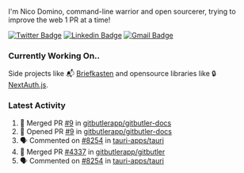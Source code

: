 
I'm Nico Domino, command-line warrior and open sourcerer, trying to improve the web 1 PR at a time!

[![Twitter Badge](https://img.shields.io/badge/-@ndom91-1ca0f1?style=flat-square&labelColor=1ca0f1&logo=twitter&logoColor=white&link=https://twitter.com/ndom91)](https://twitter.com/ndom91) [![Linkedin Badge](https://img.shields.io/badge/-ndom91-blue?style=flat-square&logo=Linkedin&logoColor=white&link=https://www.linkedin.com/in/ndom91/)](https://www.linkedin.com/in/ndom91/) [![Gmail Badge](https://img.shields.io/badge/-yo@ndo.dev-c14438?style=flat-square&logo=mail.ru&logoColor=white&link=mailto:yo@ndo.dev)](mailto:yo@ndo.dev)

### Currently Working On..

Side projects like 📬 [Briefkasten](https://briefkastenhq.com) and opensource libraries like 🔒 [NextAuth.js](https://github.com/nextauthjs/next-auth).

<!--START_SECTION_PROFILE_VIEWS:readme-info-->
<!--END_SECTION_PROFILE_VIEWS:readme-info-->

<!--START_SECTION_DAILY_COMMIT:readme-info-->
<!--END_SECTION_DAILY_COMMIT:readme-info-->

<!--START_SECTION_WEEKLY_COMMIT:readme-info-->
<!--END_SECTION_WEEKLY_COMMIT:readme-info-->

### Latest Activity

<!--START_SECTION:activity-->
1. 🎉 Merged PR [#9](https://github.com/gitbutlerapp/gitbutler-docs/pull/9) in [gitbutlerapp/gitbutler-docs](https://github.com/gitbutlerapp/gitbutler-docs)
2. 💪 Opened PR [#9](https://github.com/gitbutlerapp/gitbutler-docs/pull/9) in [gitbutlerapp/gitbutler-docs](https://github.com/gitbutlerapp/gitbutler-docs)
3. 🗣 Commented on [#8254](https://github.com/tauri-apps/tauri/issues/8254#issuecomment-2225564650) in [tauri-apps/tauri](https://github.com/tauri-apps/tauri)
4. 🎉 Merged PR [#4337](https://github.com/gitbutlerapp/gitbutler/pull/4337) in [gitbutlerapp/gitbutler](https://github.com/gitbutlerapp/gitbutler)
5. 🗣 Commented on [#8254](https://github.com/tauri-apps/tauri/issues/8254#issuecomment-2225113718) in [tauri-apps/tauri](https://github.com/tauri-apps/tauri)
<!--END_SECTION:activity-->
